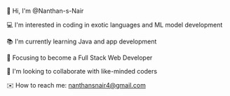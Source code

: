 👋 Hi, I'm @Nanthan-s-Nair

💻 I'm interested in coding in exotic languages and ML model development

📚 I'm currently learning Java and app development

🎯 Focusing to become a Full Stack Web Developer

🤝 I'm looking to collaborate with like-minded coders

✉️ How to reach me: nanthansnair4@gmail.com
